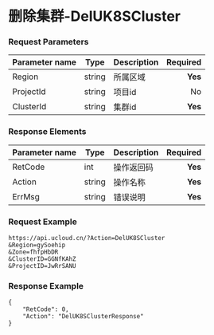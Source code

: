 # 删除集群-DelUK8SCluster

### Request Parameters
|Parameter name|Type|Description|Required|
|------|------|--------|----:|
|Region|string|所属区域|**Yes**|
|ProjectId|string|项目id|No|
|ClusterId|string|集群id|**Yes**|


### Response Elements
|Parameter name|Type|Description|Required|
|------|------|--------|----:|
|RetCode|int|操作返回码|**Yes**|
|Action|string|操作名称|**Yes**|
|ErrMsg|string|错误说明|**Yes**|

### Request Example
```
https://api.ucloud.cn/?Action=DelUK8SCluster
&Region=gySoehip
&Zone=fhfpHbDR
&ClusterID=GGNfKAhZ
&ProjectID=JwRrSANU
```
### Response Example
```
{
    "RetCode": 0,
    "Action": "DelUK8SClusterResponse"
}
```
